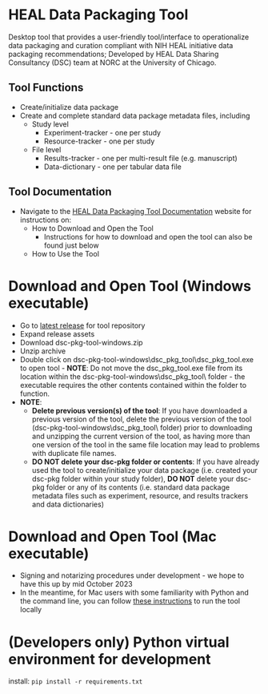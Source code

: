 # HEAL Data Packaging Tool
Desktop tool that provides a user-friendly tool/interface to operationalize data packaging and curation compliant with NIH HEAL initiative data packaging recommendations; Developed by HEAL Data Sharing Consultancy (DSC) team at NORC at the University of Chicago.

## **Tool Functions**
- Create/initialize data package
- Create and complete standard data package metadata files, including
    - Study level
      - Experiment-tracker - one per study
      - Resource-tracker - one per study
    - File level
      - Results-tracker - one per multi-result file (e.g. manuscript)
      - Data-dictionary - one per tabular data file
     
## **Tool Documentation**
- Navigate to the [HEAL Data Packaging Tool Documentation](https://norc-heal.github.io/heal-data-pkg-tool-docs/) website for instructions on:
    - How to Download and Open the Tool
        - Instructions for how to download and open the tool can also be found just below
    - How to Use the Tool 

# Download and Open Tool (Windows executable)
- Go to [latest release](https://github.com/norc-heal/heal-data-pkg-tool/releases/latest/) for tool repository 
- Expand release assets
- Download dsc-pkg-tool-windows.zip
- Unzip archive
- Double click on dsc-pkg-tool-windows\dsc_pkg_tool\dsc_pkg_tool.exe to open tool - **NOTE**: Do not move the dsc_pkg_tool.exe file from its location within the dsc-pkg-tool-windows\dsc_pkg_tool\ folder - the executable requires the other contents contained within the folder to function. 
- **NOTE**:
    - **Delete previous version(s) of the tool**: If you have downloaded a previous version of the tool, delete the previous version of the tool (dsc-pkg-tool-windows\dsc_pkg_tool\ folder) prior to downloading and unzipping the current version of the tool, as having more than one version of the tool in the same file location may lead to problems with duplicate file names.
    - **DO NOT delete your dsc-pkg folder or contents**: If you have already used the tool to create/initialize your data package (i.e. created your dsc-pkg folder within your study folder), **DO NOT** delete your dsc-pkg folder or any of its contents (i.e. standard data package metadata files such as experiment, resource, and results trackers and data dictionaries)

# Download and Open Tool (Mac executable)
- Signing and notarizing procedures under development - we hope to have this up by mid October 2023
- In the meantime, for Mac users with some familiarity with Python and the command line, you can follow [these instructions](https://norc-heal.github.io/heal-data-pkg-tool-docs/about/download/start-mac/) to run the tool locally 

# (Developers only) Python virtual environment for development
install:
``` pip install -r requirements.txt ```








